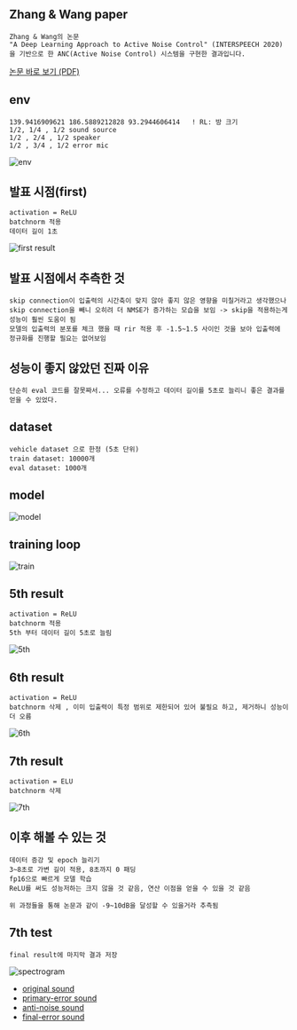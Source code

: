 ## Zhang & Wang paper
    Zhang & Wang의 논문  
    "A Deep Learning Approach to Active Noise Control" (INTERSPEECH 2020) 
    을 기반으로 한 ANC(Active Noise Control) 시스템을 구현한 결과입니다.
[논문 바로 보기 (PDF)](https://www.isca-archive.org/interspeech_2020/zhang20i_interspeech.pdf)
## env
    139.9416909621 186.5889212828 93.2944606414   ! RL: 방 크기
    1/2, 1/4 , 1/2 sound source
    1/2 , 2/4 , 1/2 speaker
    1/2 , 3/4 , 1/2 error mic
![env](./final%20result/env.png)

## 발표 시점(first)
    activation = ReLU
    batchnorm 적용
    데이터 길이 1초
![first result](./result/first.png)
## 발표 시점에서 추측한 것
    skip connection이 입출력의 시간축이 맞지 않아 좋지 않은 영향을 미칠거라고 생각했으나 skip connection을 빼니 오히려 더 NMSE가 증가하는 모습을 보임 -> skip을 적용하는게 성능이 훨씬 도움이 됨
    모델의 입출력의 분포를 체크 했을 때 rir 적용 후 -1.5~1.5 사이인 것을 보아 입출력에 정규화를 진행할 필요는 없어보임
## 성능이 좋지 않았던 진짜 이유
    단순히 eval 코드를 잘못짜서... 오류를 수정하고 데이터 길이를 5초로 늘리니 좋은 결과를 얻을 수 있었다.
## dataset
    vehicle dataset 으로 한정 (5초 단위)
    train dataset: 10000개
    eval dataset: 1000개
## model
![model](./final%20result/model.png)
## training loop
![train](./final%20result/training%20loop.png)
## 5th result
    activation = ReLU
    batchnorm 적용
    5th 부터 데이터 길이 5초로 늘림
![5th](./result/5th.png)
## 6th result
    activation = ReLU
    batchnorm 삭제 , 이미 입출력이 특정 범위로 제한되어 있어 불필요 하고, 제거하니 성능이 더 오름
![6th](./result/6th_without_norm.png)
## 7th result
    activation = ELU
    batchnorm 삭제
![7th](./final%20result/7th_ELU.png)
## 이후 해볼 수 있는 것
    데이터 증강 및 epoch 늘리기
    3~8초로 가변 길이 적용, 8초까지 0 패딩
    fp16으로 빠르게 모델 학습
    ReLU를 써도 성능저하는 크지 않을 것 같음, 연산 이점을 얻을 수 있을 것 같음

    위 과정들을 통해 논문과 같이 -9~10dB을 달성할 수 있을거라 추측됨 
## 7th test
    final result에 마지막 결과 저장
![spectrogram](./final%20result/spectrogram.png)
- [original sound](https://drive.google.com/file/d/1KFw8MebmZUDUihVlweYF3_y20h1feuoz/view?usp=drive_link)
- [primary-error sound](https://drive.google.com/file/d/1pBvJaS8tMYZ1EZ_d7UvKlc0jTgw3VNvv/view?usp=drive_link)
- [anti-noise sound](https://drive.google.com/file/d/1cxL3yAovxSmCByR5kvPBKUgtk05ISMuv/view?usp=drive_link)
- [final-error sound](https://drive.google.com/file/d/1bcogdwfX8aHqPcE_8pBnBYKoafd_3YZW/view?usp=drive_link)

